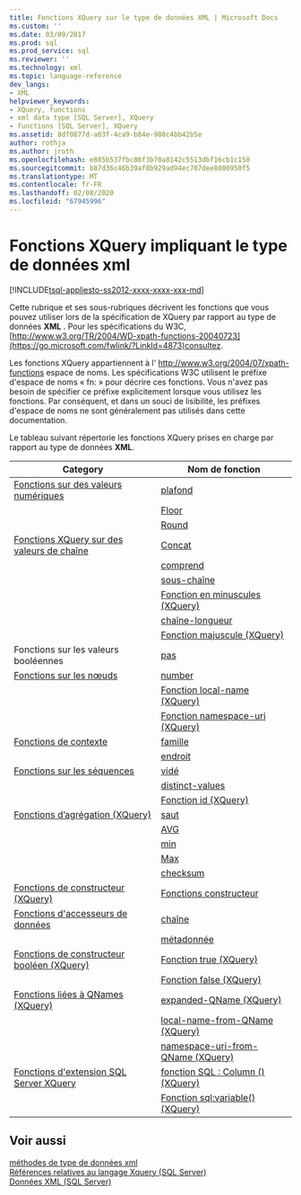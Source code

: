 ```yaml
---
title: Fonctions XQuery sur le type de données XML | Microsoft Docs
ms.custom: ''
ms.date: 03/09/2017
ms.prod: sql
ms.prod_service: sql
ms.reviewer: ''
ms.technology: xml
ms.topic: language-reference
dev_langs:
- XML
helpviewer_keywords:
- XQuery, functions
- xml data type [SQL Server], XQuery
- functions [SQL Server], XQuery
ms.assetid: 8df0877d-a03f-4ca9-b84e-908c4bb42b5e
author: rothja
ms.author: jroth
ms.openlocfilehash: e885b537fbc86f3b70a8142c5513dbf16cb1c158
ms.sourcegitcommit: b87d36c46b39af8b929ad94ec707dee8800950f5
ms.translationtype: MT
ms.contentlocale: fr-FR
ms.lasthandoff: 02/08/2020
ms.locfileid: "67945996"
---
```

# <a name="xquery-functions-against-the-xml-data-type"></a>Fonctions XQuery impliquant le type de données xml
[!INCLUDE[tsql-appliesto-ss2012-xxxx-xxxx-xxx-md](../includes/tsql-appliesto-ss2012-xxxx-xxxx-xxx-md.md)]

  Cette rubrique et ses sous-rubriques décrivent les fonctions que vous pouvez utiliser lors de la spécification de XQuery par rapport au type de données **XML** . Pour les spécifications du W3C, [http://www.w3.org/TR/2004/WD-xpath-functions-20040723](https://go.microsoft.com/fwlink/?LinkId=4873)consultez.  
  
 Les fonctions XQuery appartiennent à l' http://www.w3.org/2004/07/xpath-functions espace de noms. Les spécifications W3C utilisent le préfixe d'espace de noms « fn: » pour décrire ces fonctions. Vous n'avez pas besoin de spécifier ce préfixe explicitement lorsque vous utilisez les fonctions. Par conséquent, et dans un souci de lisibilité, les préfixes d'espace de noms ne sont généralement pas utilisés dans cette documentation.  
  
 Le tableau suivant répertorie les fonctions XQuery prises en charge par rapport au type de données **XML**.  
  
|Category|Nom de fonction|  
|--------------|-------------------|  
|[Fonctions sur des valeurs numériques](https://msdn.microsoft.com/library/d5740a32-b174-43b9-b64d-1cc6edc50cff)|[plafond](../xquery/numeric-values-functions-ceiling.md)|  
||[Floor](../xquery/numeric-values-functions-floor.md)|  
||[Round](../xquery/numeric-values-functions-round.md)|  
|[Fonctions XQuery sur des valeurs de chaîne](https://msdn.microsoft.com/library/2dccefef-5d90-4f56-bda7-4c1954d8a730)|[Concat](../xquery/functions-on-string-values-concat.md)|  
||[comprend](../xquery/functions-on-string-values-contains.md)|  
||[sous-chaîne](../xquery/functions-on-string-values-substring.md)|  
||[Fonction en minuscules &#40;XQuery&#41;](../xquery/functions-on-string-values-lower-case.md)|  
||[chaîne-longueur](../xquery/functions-on-string-values-string-length.md)|  
||[Fonction majuscule &#40;XQuery&#41;](../xquery/functions-on-string-values-upper-case.md)|  
|Fonctions sur les valeurs booléennes|[pas](../xquery/functions-on-boolean-values-not-function.md)|  
|[Fonctions sur les nœuds](https://msdn.microsoft.com/library/09a8affa-3341-4f50-aebc-fdf529e00c08)|[number](../xquery/functions-on-nodes-number.md)|  
||[Fonction local-name (XQuery)](../xquery/functions-on-nodes-local-name.md)|  
||[Fonction namespace-uri (XQuery)](../xquery/functions-on-nodes-namespace-uri.md)|  
|[Fonctions de contexte](https://msdn.microsoft.com/library/f7d8af33-9de9-450c-a667-23dee3129b5f)|[famille](../xquery/context-functions-last-xquery.md)|  
||[endroit](../xquery/context-functions-position-xquery.md)|  
|[Fonctions sur les séquences](https://msdn.microsoft.com/library/672d2795-53ab-49c2-bf24-bc81a47ecd3f)|[vidé](../xquery/functions-on-sequences-empty.md)|  
||[distinct-values](../xquery/functions-on-sequences-distinct-values.md)|  
||[Fonction id (XQuery)](../xquery/functions-on-sequences-id.md)|  
|[Fonctions d’agrégation &#40;XQuery&#41;](https://msdn.microsoft.com/library/be647ef1-291e-4a5d-ab18-07c759efe176)|[saut](../xquery/aggregate-functions-count.md)|  
||[AVG](../xquery/aggregate-functions-avg.md)|  
||[min](../xquery/aggregate-functions-min.md)|  
||[Max](../xquery/aggregate-functions-max.md)|  
||[checksum](../xquery/aggregate-functions-sum.md)|  
|[Fonctions de constructeur &#40;XQuery&#41;](../xquery/constructor-functions-xquery.md)|[Fonctions constructeur](../xquery/constructor-functions-xquery.md)|  
|[Fonctions d'accesseurs de données](../xquery/data-accessor-functions.md)|[chaîne](../xquery/data-accessor-functions-string-xquery.md)|  
||[métadonnée](../xquery/data-accessor-functions-data-xquery.md)|  
|[Fonctions de constructeur booléen &#40;XQuery&#41;](https://msdn.microsoft.com/library/fa907f39-d4b7-4495-b829-c788928e0f64)|[Fonction true (XQuery)](../xquery/boolean-constructor-functions-true-xquery.md)|  
||[Fonction false (XQuery)](../xquery/boolean-constructor-functions-false-xquery.md)|  
|[Fonctions liées à QNames &#40;XQuery&#41;](https://msdn.microsoft.com/library/7e07eb26-f551-4b63-ab77-861684faff71)|[expanded-QName (XQuery)](../xquery/functions-related-to-qnames-expanded-qname.md)|  
||[local-name-from-QName (XQuery)](../xquery/functions-related-to-qnames-local-name-from-qname.md)|  
||[namespace-uri-from-QName (XQuery)](../xquery/functions-related-to-qnames-namespace-uri-from-qname.md)|  
|[Fonctions d'extension SQL Server XQuery](https://msdn.microsoft.com/library/4bc5d499-5fec-4c3f-b11e-5ab5ef9d8f97)|[fonction SQL : Column () (XQuery)](../xquery/xquery-extension-functions-sql-column.md)|  
||[Fonction sql:variable() (XQuery)](../xquery/xquery-extension-functions-sql-variable.md)|  
  
## <a name="see-also"></a>Voir aussi  
 [méthodes de type de données xml](../t-sql/xml/xml-data-type-methods.md)   
 [Références relatives au langage Xquery &#40;SQL Server&#41;](../xquery/xquery-language-reference-sql-server.md)   
 [Données XML &#40;SQL Server&#41;](../relational-databases/xml/xml-data-sql-server.md)  
  
  
